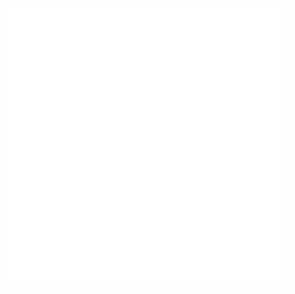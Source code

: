 ![I am FrontEnd Developer @shogong](https://raw.githubusercontent.com/Yeongjae-Shin/Yeongjae-Shin/main/header.svg)
